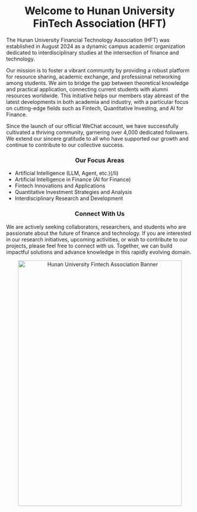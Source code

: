 
<h1 align="center">Welcome to Hunan University FinTech Association (HFT)</h1>

<p align="left">
  The Hunan University Financial Technology Association (HFT) was established in August 2024 as a dynamic campus academic organization dedicated to interdisciplinary studies at the intersection of finance and technology.
</p>

<p align="left">
  Our mission is to foster a vibrant community by providing a robust platform for resource sharing, academic exchange, and professional networking among students. We aim to bridge the gap between theoretical knowledge and practical application, connecting current students with alumni resources worldwide. This initiative helps our members stay abreast of the latest developments in both academia and industry, with a particular focus on cutting-edge fields such as Fintech, Quantitative Investing, and AI for Finance.
</p>

<p align="left">
  Since the launch of our official WeChat account, we have successfully cultivated a thriving community, garnering over 4,000 dedicated followers. We extend our sincere gratitude to all who have supported our growth and continue to contribute to our collective success.
</p>

<h3 align="center">Our Focus Areas</h2>

<p align="left">
  <ul>
    <li> Artificial Intelligence (LLM, Agent, etc.)(/li)
    <li>Artificial Intelligence in Finance (AI for Finance)</li>
    <li>Fintech Innovations and Applications</li>
    <li>Quantitative Investment Strategies and Analysis</li>
    <li>Interdisciplinary Research and Development</li>
  </ul>
</p>

<h3 align="center">Connect With Us</h2>

<p align="left">
  We are actively seeking collaborators, researchers, and students who are passionate about the future of finance and technology. If you are interested in our research initiatives, upcoming activities, or wish to contribute to our projects, please feel free to connect with us. Together, we can build impactful solutions and advance knowledge in this rapidly evolving domain.
</p>


<p align="center">
  <img src="https://github.com/user-attachments/assets/25c14cb4-c230-4f5b-9cdd-3575d26a4f8d" alt="Hunan University Fintech Association Banner" width="441" height="662"/>
</p>

